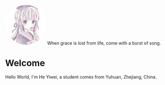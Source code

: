 <p align="center">
  <img alt="Heyiwei" style="border-radius:50%; height:128px; height:8rem; width:128px; width:8rem;" src="/08C75D59-787F-4A0B-B38E-18EE2EA57537.jpeg">
  When grace is lost from life, come with a burst of song.
</p>

# Welcome
Hello World, I'm He Yiwei, a student comes from Yuhuan, Zhejiang, China.
